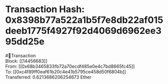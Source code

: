 
Transaction Hash: 0x8398b77a522a1b5f7e8db22af015deeb1775f4927f92d4069d6962ee395dd25e
====================================================================================
  
#💸Transaction  
Block: [[14456683]]  
From: [[0x68b3465833fb72a70ecdf485e0e4c7bd8665fc45]]  
To: [[0xc4f89ff0eaf61b20c4e41b5795ce458d50f6804b]]  
Transferred: 0.6213686206254673 Ether